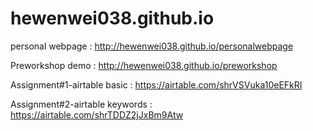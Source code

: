 # hewenwei038.github.io
 personal webpage : http://hewenwei038.github.io/personalwebpage
 
 Preworkshop demo : http://hewenwei038.github.io/preworkshop

 Assignment#1-airtable basic : https://airtable.com/shrVSVuka10eEFkRI
 
 Assignment#2-airtable keywords : https://airtable.com/shrTDDZ2jJxBm9Atw

